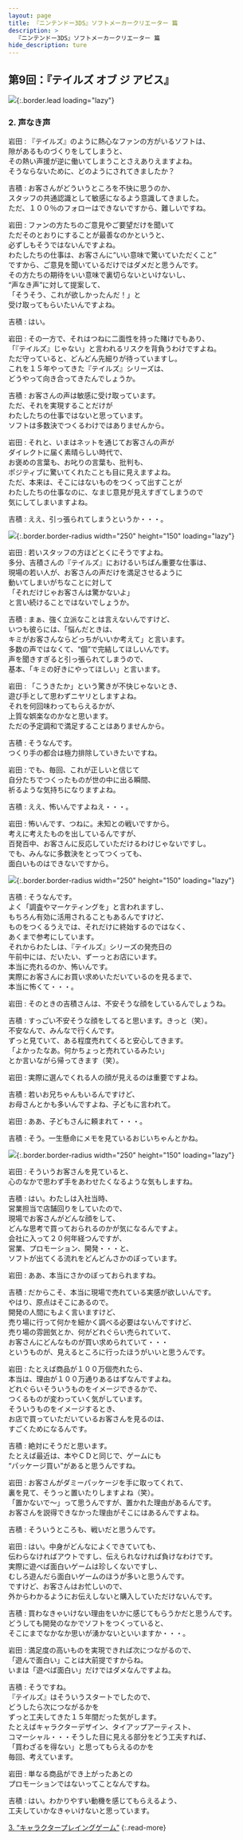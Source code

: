 ```yaml
---
layout: page
title: 『ニンテンドー3DS』ソフトメーカークリエーター 篇
description: >
  『ニンテンドー3DS』ソフトメーカークリエーター 篇
hide_description: ture
---
```


## 第9回：『テイルズ オブ ジ アビス』

![](/others/interviews/jp/3ds/creators/vol1/img/mainvisual2.jpg){:.border.lead loading="lazy"}

### 2. 声なき声

岩田
: 『テイルズ』のように熱心なファンの方がいるソフトは、<br>隙があるものづくりをしてしまうと、<br>その熱い声援が逆に働いてしまうことさえありえますよね。<br>そうならないために、どのようにされてきましたか？

吉積
: お客さんがどういうところを不快に思うのか、<br>スタッフの共通認識として敏感になるよう意識してきました。<br>ただ、１００％のフォローはできないですから、難しいですね。

岩田
: ファンの方たちのご意見やご要望だけを聞いて<br>ただそのとおりにすることが最善なのかというと、<br>必ずしもそうではないんですよね。<br>わたしたちの仕事は、お客さんに“いい意味で驚いていただくこと”<br>ですから、ご意見を聞いているだけではダメだと思うんです。<br>その方たちの期待をいい意味で裏切らないといけないし、<br>“声なき声”に対して提案して、<br>「そうそう、これが欲しかったんだ！」と<br>受け取ってもらいたいんですよね。

吉積
: はい。

岩田
: その一方で、それはつねに二面性を持った賭けでもあり、<br>「『テイルズ』じゃない」と言われるリスクを背負うわけですよね。<br>ただ守っていると、どんどん先細りが待っていますし。<br>これを１５年やってきた『テイルズ』シリーズは、<br>どうやって向き合ってきたんでしょうか。

吉積
: お客さんの声は敏感に受け取っています。<br>ただ、それを実現することだけが<br>わたしたちの仕事ではないと思っています。<br>ソフトは多数決でつくるわけではありませんから。

岩田
: それと、いまはネットを通じてお客さんの声が<br>ダイレクトに届く素晴らしい時代で、<br>お褒めの言葉も、お叱りの言葉も、批判も、<br>ポジティブに驚いてくれたことも目に見えますよね。<br>ただ、本来は、そこにはないものをつくって出すことが<br>わたしたちの仕事なのに、なまじ意見が見えすぎてしまうので<br>気にしてしまいますよね。

吉積
: ええ、引っ張られてしまうというか・・・。

![](/others/interviews/jp/3ds/creators/vol1/img/photo5.jpg){:.border.border-radius width="250" height="150" loading="lazy"}

岩田
: 若いスタッフの方ほどとくにそうですよね。<br>多分、吉積さんの『テイルズ』におけるいちばん重要な仕事は、<br>現場の若い人が、お客さんの声だけを満足させるように<br>動いてしまいがちなことに対して<br>「それだけじゃお客さんは驚かないよ」<br>と言い続けることではないでしょうか。

吉積
: まぁ、強く立派なことは言えないんですけど、<br>いつも彼らには、「悩んだときは、<br>キミがお客さんならどっちがいいか考えて」と言います。<br>多数の声ではなくて、“個”で完結してほしいんです。<br>声を聞きすぎると引っ張られてしまうので、<br>基本、「キミの好きにやってほしい」と言います。

岩田
: 「こうきたか」という驚きが不快じゃないとき、<br>遊び手として思わずニヤリとしますよね。<br>それを何回味わってもらえるかが、<br>上質な娯楽なのかなと思います。<br>ただの予定調和で満足することはありませんから。

吉積
: そうなんです。<br>つくり手の都合は極力排除していきたいですね。

岩田
: でも、毎回、これが正しいと信じて<br>自分たちでつくったものが世の中に出る瞬間、<br>祈るような気持ちになりますよね。

吉積
: ええ、怖いんですよねえ・・・。

岩田
: 怖いんです、つねに。未知との戦いですから。<br>考えに考えたものを出しているんですが、<br>百発百中、お客さんに反応していただけるわけじゃないですし。<br>でも、みんなに多数決をとってつくっても、<br>面白いものはできないですから。

![](/others/interviews/jp/3ds/creators/vol1/img/photo6.jpg){:.border.border-radius width="250" height="150" loading="lazy"}

吉積
: そうなんです。<br>よく「調査やマーケティングを」と言われますし、<br>もちろん有効に活用されることもあるんですけど、<br>ものをつくるうえでは、それだけに終始するのではなく、<br>あくまで参考にしています。<br>それからわたしは、『テイルズ』シリーズの発売日の<br>午前中には、だいたい、ずーっとお店にいます。<br>本当に売れるのか、怖いんです。<br>実際にお客さんにお買い求めいただいているのを見るまで、<br>本当に怖くて・・・。

岩田
: そのときの吉積さんは、不安そうな顔をしているんでしょうね。

吉積
: すっごい不安そうな顔をしてると思います。きっと（笑）。<br>不安なんで、みんなで行くんです。<br>ずっと見ていて、ある程度売れてくると安心してきます。<br>「よかったなあ。何かちょっと売れているみたい」<br>とか言いながら帰ってきます（笑）。

岩田
: 実際に選んでくれる人の顔が見えるのは重要ですよね。

吉積
: 若いお兄ちゃんもいるんですけど、<br>お母さんとかも多いんですよね、子どもに言われて。

岩田
: ああ、子どもさんに頼まれて・・・。

吉積
: そう。一生懸命にメモを見ているおじいちゃんとかね。

![](/others/interviews/jp/3ds/creators/vol1/img/photo7.jpg){:.border.border-radius width="250" height="150" loading="lazy"}

岩田
: そういうお客さんを見ていると、<br>心のなかで思わず手をあわせたくなるような気もしますね。

吉積
: はい。わたしは入社当時、<br>営業担当で店舗回りをしていたので、<br>現場でお客さんがどんな顔をして、<br>どんな思考で買っておられるのかが気になるんですよ。<br>会社に入って２０何年経つんですが、<br>営業、プロモーション、開発・・・と、<br>ソフトが出てくる流れをどんどんさかのぼっています。

岩田
: ああ、本当にさかのぼっておられますね。

吉積
: だからこそ、本当に現場で売れている実感が欲しいんです。<br>やはり、原点はそこにあるので。<br>開発の人間にもよく言いますけど、<br>売り場に行って何かを細かく調べる必要はないんですけど、<br>売り場の雰囲気とか、何がどれぐらい売られていて、<br>お客さんにどんなものが買い求められていて・・・<br>というものが、見えるところに行ったほうがいいと思うんです。

岩田
: たとえば商品が１００万個売れたら、<br>本当は、理由が１００万通りあるはずなんですよね。<br>どれぐらいそういうものをイメージできるかで、<br>つくるものが変わっていく気がしています。<br>そういうものをイメージするとき、<br>お店で買っていただいているお客さんを見るのは、<br>すごくためになるんです。

吉積
: 絶対にそうだと思います。<br>たとえば最近は、本やＣＤと同じで、ゲームにも<br>“パッケージ買い”があると思うんですね。

岩田
: お客さんがダミーパッケージを手に取ってくれて、<br>裏を見て、そうっと置いたりしますよね（笑）。<br>「置かないで～」って思うんですが、置かれた理由があるんです。<br>お客さんを説得できなかった理由がそこにはあるんですよね。

吉積
: そういうところも、戦いだと思うんです。

岩田
: はい。中身がどんなによくできていても、<br>伝わらなければアウトですし、伝えられなければ負けなわけです。<br>実際に遊べば面白いゲームは珍しくないですし、<br>むしろ遊んだら面白いゲームのほうが多いと思うんです。<br>ですけど、お客さんはお忙しいので、<br>外からわかるようにお伝えしないと購入していただけないんです。

吉積
: 買わなきゃいけない理由をいかに感じてもらうかだと思うんです。<br>どうしても開発のなかでソフトをつくっていると、<br>そこにまでなかなか思いが湧かないといいますか・・・。

岩田
: 満足度の高いものを実現できれば次につながるので、<br>「遊んで面白い」ことは大前提ですからね。<br>いまは「遊べば面白い」だけではダメなんですよね。

吉積
: そうですね。<br>『テイルズ』はそういうスタートでしたので、<br>どうしたら次につながるかを<br>ずっと工夫してきた１５年間だった気がします。<br>たとえばキャラクターデザイン、タイアップアーティスト、<br>コマーシャル・・・そうした目に見える部分をどう工夫すれば、<br>「買わざるを得ない」と思ってもらえるのかを<br>毎回、考えています。

岩田
: 単なる商品ができ上がったあとの<br>プロモーションではないってことなんですね。

吉積
: はい。わかりやすい動機を感じてもらえるよう、<br>工夫していかなきゃいけないと思っています。

[3. “キャラクタープレイングゲーム”](3.md)
{:.read-more}

